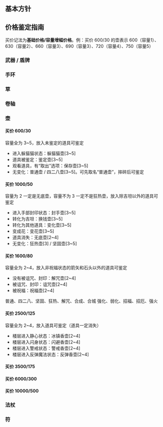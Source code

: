 ## 基本方针

## 价格鉴定指南

买价记法为**基础价格/容量增幅价格**。例：买价 600/30 的壶表示 600（容量1）、630（容量2）、660（容量3）、690（容量3）、720（容量4）、750（容量5）

### 武器 / 盾牌

### 手环

### 草

### 卷轴

### 壶

#### 买价 600/30

容量全为 3~5，放入未鉴定的道具可鉴定

- 进入躲猫猫状态：躲猫猫壶[3~5]
- 道具被鉴定：鉴定壶[3~5]
- 观看道具，有“取出”选项：保存壶[3~5]
- 无变化：普通壶 / 四二八壶[3~5]。可先取名“普通壶”，摔碎后可鉴定

#### 买价 1000/50

容量为 2 一定是无底壶，容量不为 3 一定不是狂热壶，放入除吉坦以外的道具可鉴定

- 进入手部封印状态：封手壶[3~5]
- 转化为吉坦：换钱壶[3~5]
- 转化为其他道具：变化壶[3~5]
- 变成花：变花壶[3~5]
- 道具消失：无底壶[2~4]
- 无变化：狂热壶[3] / 坚固壶[3~5]

#### 买价 1600/80

容量全为 2~4，放入非祝福状态的箭矢和石头以外的道具可鉴定

- 没有被诅咒、封印：解咒壶[2~4]
- 被诅咒、封印：诅咒壶[2~4]
- 被祝福：祝福壶[2~4]

普通、四二八、坚固、狂热、解咒、合成、合城
强化、弱化、招福、招厄、强火

#### 买价 2500/125

容量全为 2~4，放入道具可鉴定（道具一定消失）

- 楼层进入静心状态：冰镇香壶[2~4]
- 楼层进入闪身状态：闪避香壶[2~4]
- 楼层进入警戒状态：警戒香壶[2~4]
- 楼层进入反弹魔法状态：反弹香壶[2~4]

#### 买价 3500/175

#### 买价 6000/300

#### 买价 10000/500

### 法杖

### 符
